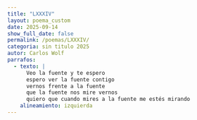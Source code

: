 ```yaml
---
title: "LXXXIV"
layout: poema_custom
date: 2025-09-14
show_full_date: false
permalink: /poemas/LXXXIV/
categoria: sin titulo 2025
autor: Carlos Wolf
parrafos:
  - texto: |
      Veo la fuente y te espero
      espero ver la fuente contigo
      vernos frente a la fuente
      que la fuente nos mire vernos
      quiero que cuando mires a la fuente me estés mirando
    alineamiento: izquierda
---
```

